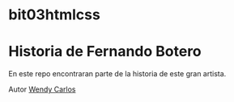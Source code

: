 # bit03htmlcss
# Historia de Fernando Botero
En este repo encontraran parte de la historia de este gran artista.

Autor [Wendy Carlos](https://www.biografiasyvidas.com/reportaje/fernando_botero/)
